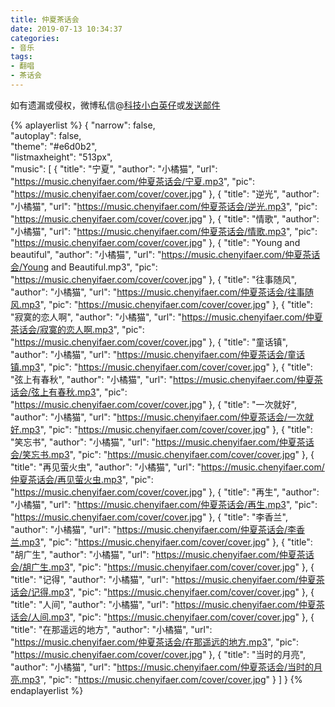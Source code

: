 ```yaml
---
title: 仲夏茶话会
date: 2019-07-13 10:34:37
categories:
- 音乐
tags:
- 翻唱
- 茶话会
---
```


如有遗漏或侵权，微博私信@<a href="https://weibo.com/kjxbyz" target="_blank">科技小白英仔</a>或<a href="mailto:me@chenyifaer.com" target="_blank">发送邮件</a>

{% aplayerlist %}
{
    "narrow": false,                          
    "autoplay": false,                         
    "theme": "#e6d0b2",	  
    "listmaxheight": "513px",                    
    "music": [
        {
            "title": "宁夏",
            "author": "小橘猫",
            "url": "https://music.chenyifaer.com/仲夏茶话会/宁夏.mp3",
            "pic": "https://music.chenyifaer.com/cover/cover.jpg"
        },
        {
            "title": "逆光",
            "author": "小橘猫",
            "url": "https://music.chenyifaer.com/仲夏茶话会/逆光.mp3",
            "pic": "https://music.chenyifaer.com/cover/cover.jpg"
        },
        {
            "title": "情歌",
            "author": "小橘猫",
            "url": "https://music.chenyifaer.com/仲夏茶话会/情歌.mp3",
            "pic": "https://music.chenyifaer.com/cover/cover.jpg"
        },
        {
            "title": "Young and beautiful",
            "author": "小橘猫",
            "url": "https://music.chenyifaer.com/仲夏茶话会/Young and Beautiful.mp3",
            "pic": "https://music.chenyifaer.com/cover/cover.jpg"
        },
        {
            "title": "往事随风",
            "author": "小橘猫",
            "url": "https://music.chenyifaer.com/仲夏茶话会/往事随风.mp3",
            "pic": "https://music.chenyifaer.com/cover/cover.jpg"
        },
        {
            "title": "寂寞的恋人啊",
            "author": "小橘猫",
            "url": "https://music.chenyifaer.com/仲夏茶话会/寂寞的恋人啊.mp3",
            "pic": "https://music.chenyifaer.com/cover/cover.jpg"
        },
        {
            "title": "童话镇",
            "author": "小橘猫",
            "url": "https://music.chenyifaer.com/仲夏茶话会/童话镇.mp3",
            "pic": "https://music.chenyifaer.com/cover/cover.jpg"
        },
        {
            "title": "弦上有春秋",
            "author": "小橘猫",
            "url": "https://music.chenyifaer.com/仲夏茶话会/弦上有春秋.mp3",
            "pic": "https://music.chenyifaer.com/cover/cover.jpg"
        },
        {
            "title": "一次就好",
            "author": "小橘猫",
            "url": "https://music.chenyifaer.com/仲夏茶话会/一次就好.mp3",
            "pic": "https://music.chenyifaer.com/cover/cover.jpg"
        },
        {
            "title": "笑忘书",
            "author": "小橘猫",
            "url": "https://music.chenyifaer.com/仲夏茶话会/笑忘书.mp3",
            "pic": "https://music.chenyifaer.com/cover/cover.jpg"
        },
        {
            "title": "再见萤火虫",
            "author": "小橘猫",
            "url": "https://music.chenyifaer.com/仲夏茶话会/再见萤火虫.mp3",
            "pic": "https://music.chenyifaer.com/cover/cover.jpg"
        },
        {
            "title": "再生",
            "author": "小橘猫",
            "url": "https://music.chenyifaer.com/仲夏茶话会/再生.mp3",
            "pic": "https://music.chenyifaer.com/cover/cover.jpg"
        },
        {
            "title": "李香兰",
            "author": "小橘猫",
            "url": "https://music.chenyifaer.com/仲夏茶话会/李香兰.mp3",
            "pic": "https://music.chenyifaer.com/cover/cover.jpg"
        },
        {
            "title": "胡广生",
            "author": "小橘猫",
            "url": "https://music.chenyifaer.com/仲夏茶话会/胡广生.mp3",
            "pic": "https://music.chenyifaer.com/cover/cover.jpg"
        },
        {
            "title": "记得",
            "author": "小橘猫",
            "url": "https://music.chenyifaer.com/仲夏茶话会/记得.mp3",
            "pic": "https://music.chenyifaer.com/cover/cover.jpg"
        },
        {
            "title": "人间",
            "author": "小橘猫",
            "url": "https://music.chenyifaer.com/仲夏茶话会/人间.mp3",
            "pic": "https://music.chenyifaer.com/cover/cover.jpg"
        },
        {
            "title": "在那遥远的地方",
            "author": "小橘猫",
            "url": "https://music.chenyifaer.com/仲夏茶话会/在那遥远的地方.mp3",
            "pic": "https://music.chenyifaer.com/cover/cover.jpg"
        },
        {
            "title": "当时的月亮",
            "author": "小橘猫",
            "url": "https://music.chenyifaer.com/仲夏茶话会/当时的月亮.mp3",
            "pic": "https://music.chenyifaer.com/cover/cover.jpg"
        }
    ]
}
{% endaplayerlist %}
